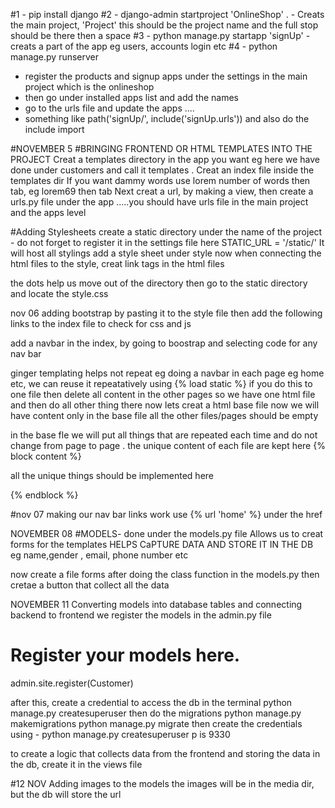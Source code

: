 #1 - pip install django
#2 - django-admin startproject 'OnlineShop' .    - Creats the main project, 'Project' this should be the project name and the full stop should be there then a space
#3 - python manage.py startapp 'signUp'     - creats a part of the app eg users, accounts login etc
#4 - python manage.py runserver

- register the products and signup apps under the settings in the main project which is the onlineshop
- then go under installed apps list and add the names
- go to the urls file and update the apps ....
- something like path('signUp/', include('signUp.urls')) and also do the include import

#NOVEMBER 5
#BRINGING FRONTEND OR HTML TEMPLATES INTO THE PROJECT
Creat a templates directory in the app you want eg here we have done under customers and call it templates .
Creat an index file inside the templates dir
If you want dammy words use lorem number of words then tab, eg lorem69 then tab
Next creat a url, by making a view, then create a urls.py file under the app .....you should have urls file in the main project and the apps level

#Adding Stylesheets
create a static directory under the name of the project - do not forget to register it in the settings file here STATIC_URL = '/static/'
It will host all stylings
add a style sheet under style 
now when connecting the html files to the style, creat link tags in the html files  <link rel="stylesheet" href="../../static/style/style.css">

the dots help us move out of the directory then go to the static directory and locate the style.css


nov 06
adding bootstrap
by pasting it to the style file then add the following links to the index file to check for css and js
<link rel="stylesheet" href="../../static/style/bootstrap/css/bootstrap.min.css">
<link rel="stylesheet" href="../../static/style/bootstrap/js/bootstrap.min.js">

add a navbar in the index, by going to boostrap and selecting code for any nav bar


ginger templating
helps not repeat eg doing a navbar in each page eg home etc, we can reuse it repeatatively 
using {% load static %}
if you do this to one file then delete all content in the other pages so we have one html file and then do all other thing there
now lets creat a html base file 
now we will have content only in the base file all the other files/pages should be empty

in the base fle we will put all things that are repeated each time and do not change from page to page .
the unique content of each file are kept here 
{% block content %}

all the unique things should be implemented here

{% endblock %}




#nov 07
making our nav bar links work
use {% url 'home' %} under the href




NOVEMBER 08
#MODELS-       done under the models.py file
Allows us to creat forms for the templates 
HELPS CaPTURE DATA AND STORE IT IN THE DB
eg name,gender , email, phone number etc

now create a file forms after doing the class function in the models.py
then cretae a button that collect all the data 

NOVEMBER 11
Converting models into database tables and connecting backend to frontend
we register the models in the admin.py file

# Register your models here.

admin.site.register(Customer)

after this, create a credential to access the db in the terminal 
python manage.py createsuperuser
then do the migrations 
python manage.py makemigrations
python manage.py migrate
then create the credentials using - python manage.py createsuperuser
p is 9330

to create a logic that collects data from the frontend and storing the data in the db, create it in the views file



#12 NOV
Adding images to the models
the images will be in the media dir, but the db will store the url





